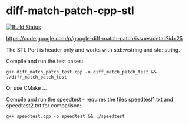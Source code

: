 diff-match-patch-cpp-stl
========================
[![Build Status](https://travis-ci.org/dicass/diff-match-patch-cpp-stl.png)](https://travis-ci.org/dicass/diff-match-patch-cpp-stl)

https://code.google.com/p/google-diff-match-patch/issues/detail?id=25

The STL Port is header only and works with std::wstring and std::string.

Compile and run the test cases:

    g++ diff_match_patch_test.cpp -o diff_match_patch_test && ./diff_match_patch_test

Or use CMake ...

Compile and run the speedtest - requires the files speedtest1.txt and speedtest2.txt for comparison:

    g++ speedtest.cpp -o speedtest && ./speedtest
